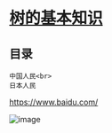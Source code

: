 [树的基本知识](https://www.cnblogs.com/huchong/p/8522425.html)
===

目录
---

    中国人民<br>
    日本人民
https://www.baidu.com/

![image](https://github.com/zhaofenglong/Algorithm/blob/master/%E6%A0%91/images/8800276_184927469000_2.png)



